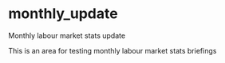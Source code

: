 monthly_update
==============

Monthly labour market stats update

This is an area for testing monthly labour market stats briefings
